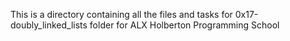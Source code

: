 This is a directory containing all the files and tasks for 0x17-doubly_linked_lists folder for ALX Holberton Programming School
